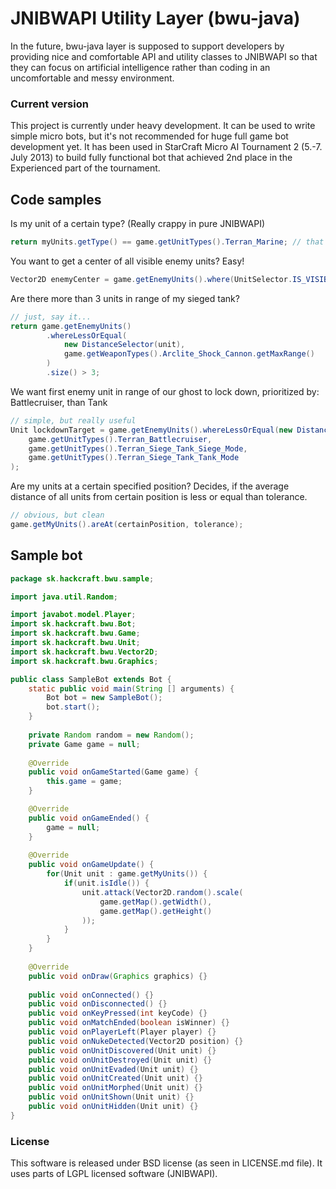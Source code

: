 # JNIBWAPI Utility Layer (bwu-java)

In the future, bwu-java layer is supposed to support developers by providing nice and comfortable API and utility classes to JNIBWAPI so that they can focus on artificial intelligence rather than coding in an uncomfortable and messy environment.

### Current version

This project is currently under heavy development. It can be used to write simple micro bots, but it's not recommended for huge full game bot
development yet. It has been used in StarCraft Micro AI Tournament 2 (5.-7. July 2013) to build fully functional bot that achieved 2nd place in the 
Experienced part of the tournament.

## Code samples

Is my unit of a certain type? (Really crappy in pure JNIBWAPI)

```java
return myUnits.getType() == game.getUnitTypes().Terran_Marine; // that's the way i like it!
```

You want to get a center of all visible enemy units? Easy!

```java
Vector2D enemyCenter = game.getEnemyUnits().where(UnitSelector.IS_VISIBLE).getArithmeticCenter(); // yes, this easy
```

Are there more than 3 units in range of my sieged tank?

```java
// just, say it...
return game.getEnemyUnits()
		.whereLessOrEqual(
			new DistanceSelector(unit), 
			game.getWeaponTypes().Arclite_Shock_Cannon.getMaxRange()
		)
		.size() > 3;
```

We want first enemy unit in range of our ghost to lock down, prioritized by: Battlecruiser, than Tank

```java
// simple, but really useful
Unit lockdownTarget = game.getEnemyUnits().whereLessOrEqual(new DistanceSelector(ghost), range).firstOf(
	game.getUnitTypes().Terran_Battlecruiser,
	game.getUnitTypes().Terran_Siege_Tank_Siege_Mode,
	game.getUnitTypes().Terran_Siege_Tank_Tank_Mode
);
```

Are my units at a certain specified position? Decides, if the average distance of all units from certain position is less or equal than tolerance.

```java
// obvious, but clean
game.getMyUnits().areAt(certainPosition, tolerance);
```

## Sample bot

```java
package sk.hackcraft.bwu.sample;

import java.util.Random;

import javabot.model.Player;
import sk.hackcraft.bwu.Bot;
import sk.hackcraft.bwu.Game;
import sk.hackcraft.bwu.Unit;
import sk.hackcraft.bwu.Vector2D;
import sk.hackcraft.bwu.Graphics;

public class SampleBot extends Bot {	
	static public void main(String [] arguments) {
		Bot bot = new SampleBot();
		bot.start();
	}
	
	private Random random = new Random();
	private Game game = null;
	
	@Override
	public void onGameStarted(Game game) {
		this.game = game;
	}

	@Override
	public void onGameEnded() {
		game = null;
	}
	
	@Override
	public void onGameUpdate() {
		for(Unit unit : game.getMyUnits()) {
			if(unit.isIdle()) {
				unit.attack(Vector2D.random().scale(
					game.getMap().getWidth(),
					game.getMap().getHeight()
				));
			}
		}
	}
	
	@Override
	public void onDraw(Graphics graphics) {}
	
	public void onConnected() {}
	public void onDisconnected() {}
	public void onKeyPressed(int keyCode) {}
	public void onMatchEnded(boolean isWinner) {}
	public void onPlayerLeft(Player player) {}
	public void onNukeDetected(Vector2D position) {}
	public void onUnitDiscovered(Unit unit) {}
	public void onUnitDestroyed(Unit unit) {}
	public void onUnitEvaded(Unit unit) {}
	public void onUnitCreated(Unit unit) {}
	public void onUnitMorphed(Unit unit) {}
	public void onUnitShown(Unit unit) {}
	public void onUnitHidden(Unit unit) {}
}

```

### License

This software is released under BSD license (as seen in LICENSE.md file). It uses parts of LGPL licensed software (JNIBWAPI).
